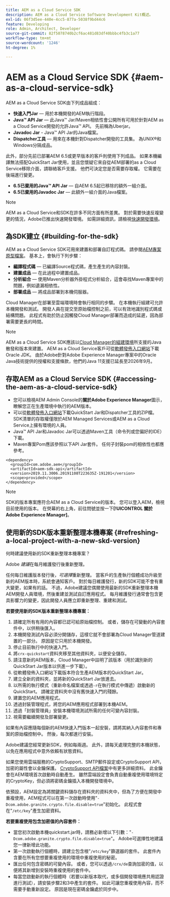 ```yaml
---
title: AEM as a Cloud Service SDK
description: AEM as a Cloud Service Software Development Kit概述。
exl-id: 06f3d5ee-440e-4cc5-877a-5038f9bd44c6
feature: Developing
role: Admin, Architect, Developer
source-git-commit: 82f5078740b2cf6ac481d83df40bbbc4fb3c1a77
workflow-type: tm+mt
source-wordcount: '1246'
ht-degree: 1%

---
```


# AEM as a Cloud Service SDK {#aem-as-a-cloud-service-sdk}

AEM as a Cloud Service SDK由下列成品組成：

* **快速入門Jar** — 用於本機開發的AEM執行階段。
* **Java™ API Jar** — 此Java™ Jar/Maven相依性會公開所有可用於針對AEM as a Cloud Service開發的允許Java™ API。 先前稱為Uberjar。
* **Javadoc Jar** - Java™ API Jar的Java檔案。
* **Dispatcher工具** — 用來在本機針對Dispatcher開發的工具集。 為UNIX®和Windows分隔成品。

此外，部分先前已部署AEM 6.5或更早版本的客戶則使用下列成品。 如果本機編譯無法搭配QuickStart Jar使用，並且您懷疑它來自從AEM部署的as a Cloud Service移除介面，請聯絡客戶支援。 他們可決定您是否需要存取權。 它需要在後端進行變更。

* **6.5已棄用的Java™ API Jar** — 自AEM 6.5起已移除的額外一組介面。
* **6.5已棄用的Javadoc Jar** — 此額外一組介面的Java檔案。

>[!NOTE]
> 
> AEM as a Cloud Service和SDK在許多不同方面有所差異。 對於需要快速反複變更的情況，Adobe已推出快速開發環境。 如需詳細資訊，請檢視[快速開發環境](/help/implementing/developing/introduction/rapid-development-environments.md)。

## 為SDK建立 {#building-for-the-sdk}

AEM as a Cloud Service SDK可用來建置和部署自訂程式碼。 請參閱[AEM專案原型檔案](https://experienceleague.adobe.com/en/docs/experience-manager-core-components/using/developing/archetype/using)。 基本上，會執行下列步驟：

* **編譯程式碼** — 已編譯Source程式碼，產生產生的內容封裝。
* **建置成品** — 在此過程中建置成品。
* **分析組合** — 使用Maven分析器外掛程式分析組合，這會尋找Maven專案中的問題，例如遺漏相依性。
* **部署成品** — 將成品部署到本機伺服器。

Cloud Manager在部署至雲端環境時會執行相同的步驟。 在本機執行組建可允許本機開發和測試。 開發人員在提交至原始檔控制之前，可以有效地識別程式碼或結構問題。 此程式有助於防止因觸發Cloud Manager部署而造成的延遲，因為部署需要更長的時間。

>[!NOTE]
>
>AEM as a Cloud Service SDK應該以[Cloud Manager的組建環境](/help/implementing/cloud-manager/getting-access-to-aem-in-cloud/build-environment-details.md)所支援的Java散發和版本來建置。 AEM as a Cloud Service客戶可從[軟體發佈入口網站](https://experience.adobe.com/#/downloads/content/software-distribution/en/aemcloud.html)下載Oracle JDK。 由於Adobe針對Adobe Experience Manager專案中的Oracle Java技術提供的授權和支援條款，他們的Java 11支援已延長至2026年9月。

## 存取AEM as a Cloud Service SDK {#accessing-the-aem-as-a-cloud-service-sdk}

* 您可以檢視AEM Admin Console的&#x200B;**關於Adobe Experience Manager**&#x200B;圖示，瞭解您正在生產環境中執行的AEM版本。
* 可以從[軟體發佈入口網站](https://experience.adobe.com/#/downloads/content/software-distribution/en/aemcloud.html)下載QuickStart Jar和Dispatcher工具的ZIP檔。 SDK清單的存取權僅限於AEM Managed Services或AEM as a Cloud Service上擁有環境的人員。
* Java™ API Jar和Javadoc Jar可以透過Maven工具（命令列或您偏好的IDE）下載。
* Maven專案Pom應該參照以下API Jar套件。 任何子封裝pom的相依性也都應參考。

```
<dependency>
  <groupId>com.adobe.aem</groupId>
  <artifactId>aem-sdk-api</artifactId>
  <version>2019.11.3006.20191108T223635Z-191201</version>
  <scope>provided</scope>
</dependency>
```

>[!NOTE]
>
>SDK的版本專案應符合AEM as a Cloud Service的版本。 您可以登入AEM，檢視目前使用的版本。 在熒幕的右上角，前往問號並按一下&#x200B;**[!UICONTROL 關於Adobe Experience Manager]**。


## 使用新的SDK版本重新整理本機專案 {#refreshing-a-local-project-with-a-new-skd-version}

何時建議使用新的SDK重新整理本機專案？

Adobe *建議*&#x200B;在每月維護發行後重新整理。

任何每日維護版本發行後，*可選擇*&#x200B;重新整理。 當客戶的生產執行個體成功升級至新的AEM版本時，系統會通知客戶。 對於每日維護發行，新的SDK可能不會有重大變更，如果有的話。 不過，Adobe建議您偶爾使用最新的SDK重新整理本機AEM開發人員環境，然後重建並測試自訂應用程式。 每月維護發行通常會包含更具影響力的變更，因此開發人員應立即重新整理、重建和測試。

**若要使用新的SDK版本重新整理本機專案：**

1. 請確定所有有用的內容都已認可給原始檔控制。 或者，儲存在可變動的內容套件中，以供稍後匯入。
1. 本機開發測試內容必須分開儲存，這樣它就不會部署為Cloud Manager管道建置的一部分。 原因是它只用於本機開發。
1. 停止目前執行中的快速入門。
1. 將`crx-quickstart`資料夾移至其他資料夾，以便安全儲存。
1. 請注意新的AEM版本，Cloud Manager中註明了該版本（用於識別新的QuickStart Jar版本以供進一步下載）。
1. 從軟體發佈入口網站下載版本符合生產AEM版本的QuickStart Jar。
1. 建立全新的資料夾，並將新的QuickStart Jar放進去。
1. 以所需的執行模式（重新命名檔案或透過`-r`在執行模式中傳遞）啟動新的QuickStart。
請確定資料夾中沒有舊快速入門的殘餘。
1. 建置您的AEM應用程式。
1. 透過封裝管理程式，將您的AEM應用程式部署到本機AEM。
1. 透過「封裝管理員」安裝本機環境測試所需的任何可變內容封裝。
1. 視需要繼續開發及部署變更。

如果有內容應隨每個新的AEM快速入門版本一起安裝，請將其納入內容套件和專案的原始檔控制中。 然後，每次都進行安裝。

Adobe建議您經常更新SDK，例如每兩週。 此外，請每天處理完整的本機狀態，以免在應用程式中意外依賴有狀態資料。

如果您使用雲端服務的CryptoSupport、SMTP郵件設定或CryptoSupport API，加密的屬性會以金鑰保護。 [CryptoSupport API檔案](https://developer.adobe.com/experience-manager/reference-materials/cloud-service/javadoc/com/adobe/granite/crypto/CryptoSupport.html)中有更多詳細資料。 此金鑰會在AEM環境首次啟動時自動產生。 雖然雲端設定會負責自動重複使用環境特定的CryptoKey，但必須將密碼金鑰插入本機開發環境中。

依預設，AEM設定為將關鍵資料儲存在資料夾的資料夾中，但為了方便在開發中重複使用，AEM程式可以在第一次啟動時使用&quot;`-Dcom.adobe.granite.crypto.file.disable=true`&quot;初始化。 此程式會在&quot;`/etc/key`&quot;產生加密資料。

**若要重複使用包含加密值的內容套件：**

* 當您初次啟動本機quickstart.jar時，請務必新增以下引數：&quot;`-Dcom.adobe.granite.crypto.file.disable=true`&quot;。 Adobe可選擇性地建議您一律新增此功能。
* 第一次啟動執行個體時，請建立包含根&quot;`/etc/key`&quot;篩選器的套件。 此套件內含要在所有您想要重複使用的環境中重複使用的秘密。
* 匯出任何包含密碼的可變內容。 或者，您可以透過`/crx/de`查詢加密的值，以便將其新增到安裝時重複使用的套件中。
* 每當您啟動新的執行個體時（若要以新版本取代，或多個開發環境應共用認證進行測試），請安裝步驟2和3中產生的套件。 如此可讓您重複使用內容，而不需要手動重新設定。 原因是現在密碼金鑰處於同步中。

